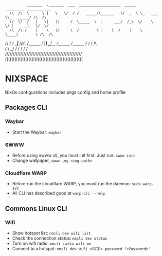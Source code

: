               _______  ._______  ___  ___________________  _____  _________ ___________             
      /\  /\  \      \ |   \   \/  / /   _____/\______   \/  _  \ \_   ___ \\_   _____/ /\  /\      
      \/  \/  /   |   \|   |\     /  \_____  \  |     ___/  /_\  \/    \  \/ |    __)_  \/  \/      
      /\  /\ /    |    \   |/     \  /        \ |    |  /    |    \     \____|        \ /\  /\      
  /\  \/  \/ \____|__  /___/___/\  \/_______  / |____|  \____|__  /\______  /_______  / \/  \/  /\  
  \/                 \/          \_/        \/                  \/        \/        \/          \/  
/\/\/\/\/\/\/\/\/\/\/\/\/\/\/\/\/\/\/\/\/\/\/\/\/\/\/\/\/\/\/\/\/\/\/\/\/\/\/\/\/\/\/\/\/\/\/\/\/\/\
\(\(\(\(\(\(\(\(\(\(\(\(\(\(\(\(\(\(\(\(\(\(\(\(\(\(\(\(\(\(\(\(\(\(\(\(\(\(\(\(\(\(\(\(\(\(\(\(\(\(

# NIXSPACE

NixOs configurations includes pkgs config and home profile

## Packages CLI

### Waybar

- Start the Waybar: `waybar`

### SWWW

- Before using swww cli, you must init first. Just run: `swww init`
- Change wallpaper, `swww img <img-path>`

### Cloudflare WARP

- Before run the cloudflare WARP, you must run the daemon: `sudo warp-svc`
- All CLI has described good at `warp-cli --help`

## Commons Linux CLI

### Wifi

- Show hotspot list: `nmcli dev wifi list`
- Check the connection status: `nmcli dev status`
- Turn on wifi radio: `nmcli radio wifi on`
- Connect to a hotspot: `nmcli dev wifi <SSID> password "<Password>"`
